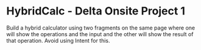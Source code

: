 # HybridCalc - Delta Onsite Project 1

Build a hybrid calculator using two fragments on the same page where one will show the operations and the input and the other will show the result of that operation. Avoid using Intent for this.
